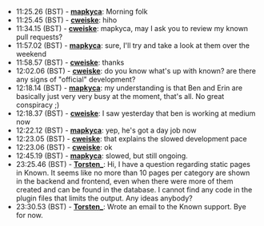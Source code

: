* <a id="11:25.26">11:25.26 (BST)</a> - __[mapkyca](https://github.com/mapkyca)__: Morning folk
* <a id="11:25.45">11:25.45 (BST)</a> - __[cweiske](https://github.com/cweiske)__: hiho
* <a id="11:34.15">11:34.15 (BST)</a> - __[cweiske](https://github.com/cweiske)__: mapkyca, may I ask you to review my known pull requests?
* <a id="11:57.02">11:57.02 (BST)</a> - __[mapkyca](https://github.com/mapkyca)__: sure, I'll try and take a look at them over the weekend
* <a id="11:58.57">11:58.57 (BST)</a> - __[cweiske](https://github.com/cweiske)__: thanks
* <a id="12:02.06">12:02.06 (BST)</a> - __[cweiske](https://github.com/cweiske)__: do you know what's up with known? are there any signs of "official" development?
* <a id="12:18.14">12:18.14 (BST)</a> - __[mapkyca](https://github.com/mapkyca)__: my understanding is that Ben and Erin are basically just very very busy at the moment, that's all. No great conspiracy ;)
* <a id="12:18.37">12:18.37 (BST)</a> - __[cweiske](https://github.com/cweiske)__: I saw yesterday that ben is working at medium now
* <a id="12:22.12">12:22.12 (BST)</a> - __[mapkyca](https://github.com/mapkyca)__: yep, he's got a day job now
* <a id="12:23.05">12:23.05 (BST)</a> - __[cweiske](https://github.com/cweiske)__: that explains the slowed development pace
* <a id="12:23.06">12:23.06 (BST)</a> - __[cweiske](https://github.com/cweiske)__: ok
* <a id="12:45.19">12:45.19 (BST)</a> - __[mapkyca](https://github.com/mapkyca)__: slowed, but still ongoing.
* <a id="23:25.46">23:25.46 (BST)</a> - __[Torsten_](https://github.com/Torsten_)__: Hi, I have a question regarding static pages in Known. It seems like no more than 10 pages per category are shown in the backend and frontend, even when there were more of them created and can be found in the database. I cannot find any code in the plugin files that limits the output. Any ideas anybody?
* <a id="23:30.53">23:30.53 (BST)</a> - __[Torsten_](https://github.com/Torsten_)__: Wrote an email to the Known support. Bye for now.
